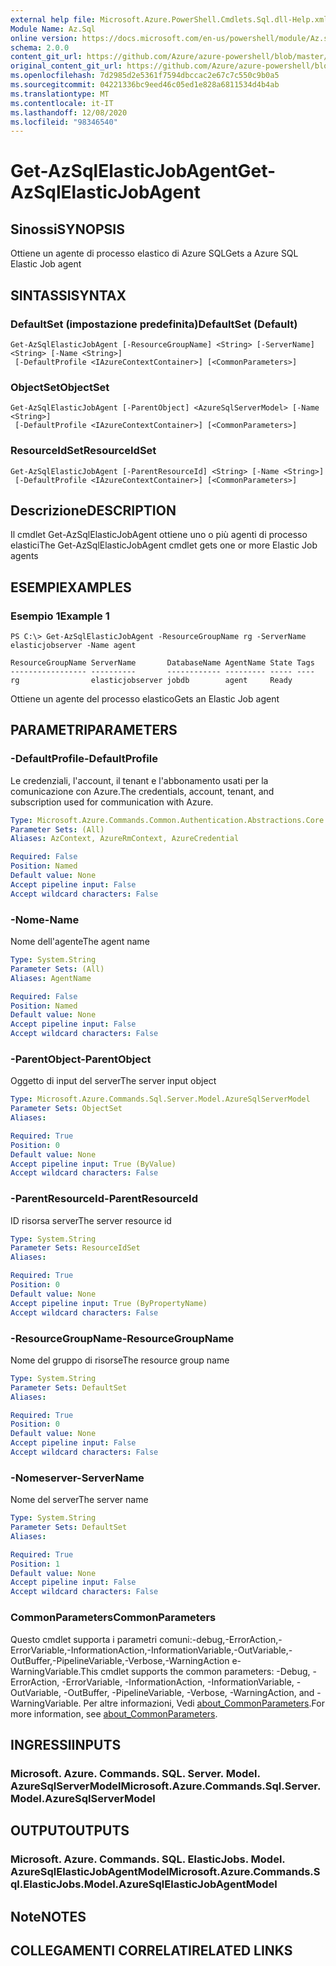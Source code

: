 ```yaml
---
external help file: Microsoft.Azure.PowerShell.Cmdlets.Sql.dll-Help.xml
Module Name: Az.Sql
online version: https://docs.microsoft.com/en-us/powershell/module/Az.sql/get-Azsqlelasticjobagent
schema: 2.0.0
content_git_url: https://github.com/Azure/azure-powershell/blob/master/src/Sql/Sql/help/Get-AzSqlElasticJobAgent.md
original_content_git_url: https://github.com/Azure/azure-powershell/blob/master/src/Sql/Sql/help/Get-AzSqlElasticJobAgent.md
ms.openlocfilehash: 7d2985d2e5361f7594dbccac2e67c7c550c9b0a5
ms.sourcegitcommit: 04221336bc9eed46c05ed1e828a6811534d4b4ab
ms.translationtype: MT
ms.contentlocale: it-IT
ms.lasthandoff: 12/08/2020
ms.locfileid: "98346540"
---
```

# <span data-ttu-id="dd8cb-101">Get-AzSqlElasticJobAgent</span><span class="sxs-lookup"><span data-stu-id="dd8cb-101">Get-AzSqlElasticJobAgent</span></span>

## <span data-ttu-id="dd8cb-102">Sinossi</span><span class="sxs-lookup"><span data-stu-id="dd8cb-102">SYNOPSIS</span></span>
<span data-ttu-id="dd8cb-103">Ottiene un agente di processo elastico di Azure SQL</span><span class="sxs-lookup"><span data-stu-id="dd8cb-103">Gets a Azure SQL Elastic Job agent</span></span>

## <span data-ttu-id="dd8cb-104">SINTASSI</span><span class="sxs-lookup"><span data-stu-id="dd8cb-104">SYNTAX</span></span>

### <span data-ttu-id="dd8cb-105">DefaultSet (impostazione predefinita)</span><span class="sxs-lookup"><span data-stu-id="dd8cb-105">DefaultSet (Default)</span></span>
```
Get-AzSqlElasticJobAgent [-ResourceGroupName] <String> [-ServerName] <String> [-Name <String>]
 [-DefaultProfile <IAzureContextContainer>] [<CommonParameters>]
```

### <span data-ttu-id="dd8cb-106">ObjectSet</span><span class="sxs-lookup"><span data-stu-id="dd8cb-106">ObjectSet</span></span>
```
Get-AzSqlElasticJobAgent [-ParentObject] <AzureSqlServerModel> [-Name <String>]
 [-DefaultProfile <IAzureContextContainer>] [<CommonParameters>]
```

### <span data-ttu-id="dd8cb-107">ResourceIdSet</span><span class="sxs-lookup"><span data-stu-id="dd8cb-107">ResourceIdSet</span></span>
```
Get-AzSqlElasticJobAgent [-ParentResourceId] <String> [-Name <String>]
 [-DefaultProfile <IAzureContextContainer>] [<CommonParameters>]
```

## <span data-ttu-id="dd8cb-108">Descrizione</span><span class="sxs-lookup"><span data-stu-id="dd8cb-108">DESCRIPTION</span></span>
<span data-ttu-id="dd8cb-109">Il cmdlet Get-AzSqlElasticJobAgent ottiene uno o più agenti di processo elastici</span><span class="sxs-lookup"><span data-stu-id="dd8cb-109">The Get-AzSqlElasticJobAgent cmdlet gets one or more Elastic Job agents</span></span>

## <span data-ttu-id="dd8cb-110">ESEMPI</span><span class="sxs-lookup"><span data-stu-id="dd8cb-110">EXAMPLES</span></span>

### <span data-ttu-id="dd8cb-111">Esempio 1</span><span class="sxs-lookup"><span data-stu-id="dd8cb-111">Example 1</span></span>
```
PS C:\> Get-AzSqlElasticJobAgent -ResourceGroupName rg -ServerName elasticjobserver -Name agent

ResourceGroupName ServerName       DatabaseName AgentName State Tags
----------------- ----------       ------------ --------- ----- ----
rg                elasticjobserver jobdb        agent     Ready
```

<span data-ttu-id="dd8cb-112">Ottiene un agente del processo elastico</span><span class="sxs-lookup"><span data-stu-id="dd8cb-112">Gets an Elastic Job agent</span></span>

## <span data-ttu-id="dd8cb-113">PARAMETRI</span><span class="sxs-lookup"><span data-stu-id="dd8cb-113">PARAMETERS</span></span>

### <span data-ttu-id="dd8cb-114">-DefaultProfile</span><span class="sxs-lookup"><span data-stu-id="dd8cb-114">-DefaultProfile</span></span>
<span data-ttu-id="dd8cb-115">Le credenziali, l'account, il tenant e l'abbonamento usati per la comunicazione con Azure.</span><span class="sxs-lookup"><span data-stu-id="dd8cb-115">The credentials, account, tenant, and subscription used for communication with Azure.</span></span>

```yaml
Type: Microsoft.Azure.Commands.Common.Authentication.Abstractions.Core.IAzureContextContainer
Parameter Sets: (All)
Aliases: AzContext, AzureRmContext, AzureCredential

Required: False
Position: Named
Default value: None
Accept pipeline input: False
Accept wildcard characters: False
```

### <span data-ttu-id="dd8cb-116">-Nome</span><span class="sxs-lookup"><span data-stu-id="dd8cb-116">-Name</span></span>
<span data-ttu-id="dd8cb-117">Nome dell'agente</span><span class="sxs-lookup"><span data-stu-id="dd8cb-117">The agent name</span></span>

```yaml
Type: System.String
Parameter Sets: (All)
Aliases: AgentName

Required: False
Position: Named
Default value: None
Accept pipeline input: False
Accept wildcard characters: False
```

### <span data-ttu-id="dd8cb-118">-ParentObject</span><span class="sxs-lookup"><span data-stu-id="dd8cb-118">-ParentObject</span></span>
<span data-ttu-id="dd8cb-119">Oggetto di input del server</span><span class="sxs-lookup"><span data-stu-id="dd8cb-119">The server input object</span></span>

```yaml
Type: Microsoft.Azure.Commands.Sql.Server.Model.AzureSqlServerModel
Parameter Sets: ObjectSet
Aliases:

Required: True
Position: 0
Default value: None
Accept pipeline input: True (ByValue)
Accept wildcard characters: False
```

### <span data-ttu-id="dd8cb-120">-ParentResourceId</span><span class="sxs-lookup"><span data-stu-id="dd8cb-120">-ParentResourceId</span></span>
<span data-ttu-id="dd8cb-121">ID risorsa server</span><span class="sxs-lookup"><span data-stu-id="dd8cb-121">The server resource id</span></span>

```yaml
Type: System.String
Parameter Sets: ResourceIdSet
Aliases:

Required: True
Position: 0
Default value: None
Accept pipeline input: True (ByPropertyName)
Accept wildcard characters: False
```

### <span data-ttu-id="dd8cb-122">-ResourceGroupName</span><span class="sxs-lookup"><span data-stu-id="dd8cb-122">-ResourceGroupName</span></span>
<span data-ttu-id="dd8cb-123">Nome del gruppo di risorse</span><span class="sxs-lookup"><span data-stu-id="dd8cb-123">The resource group name</span></span>

```yaml
Type: System.String
Parameter Sets: DefaultSet
Aliases:

Required: True
Position: 0
Default value: None
Accept pipeline input: False
Accept wildcard characters: False
```

### <span data-ttu-id="dd8cb-124">-Nomeserver</span><span class="sxs-lookup"><span data-stu-id="dd8cb-124">-ServerName</span></span>
<span data-ttu-id="dd8cb-125">Nome del server</span><span class="sxs-lookup"><span data-stu-id="dd8cb-125">The server name</span></span>

```yaml
Type: System.String
Parameter Sets: DefaultSet
Aliases:

Required: True
Position: 1
Default value: None
Accept pipeline input: False
Accept wildcard characters: False
```

### <span data-ttu-id="dd8cb-126">CommonParameters</span><span class="sxs-lookup"><span data-stu-id="dd8cb-126">CommonParameters</span></span>
<span data-ttu-id="dd8cb-127">Questo cmdlet supporta i parametri comuni:-debug,-ErrorAction,-ErrorVariable,-InformationAction,-InformationVariable,-OutVariable,-OutBuffer,-PipelineVariable,-Verbose,-WarningAction e-WarningVariable.</span><span class="sxs-lookup"><span data-stu-id="dd8cb-127">This cmdlet supports the common parameters: -Debug, -ErrorAction, -ErrorVariable, -InformationAction, -InformationVariable, -OutVariable, -OutBuffer, -PipelineVariable, -Verbose, -WarningAction, and -WarningVariable.</span></span> <span data-ttu-id="dd8cb-128">Per altre informazioni, Vedi [about_CommonParameters](http://go.microsoft.com/fwlink/?LinkID=113216).</span><span class="sxs-lookup"><span data-stu-id="dd8cb-128">For more information, see [about_CommonParameters](http://go.microsoft.com/fwlink/?LinkID=113216).</span></span>

## <span data-ttu-id="dd8cb-129">INGRESSI</span><span class="sxs-lookup"><span data-stu-id="dd8cb-129">INPUTS</span></span>

### <span data-ttu-id="dd8cb-130">Microsoft. Azure. Commands. SQL. Server. Model. AzureSqlServerModel</span><span class="sxs-lookup"><span data-stu-id="dd8cb-130">Microsoft.Azure.Commands.Sql.Server.Model.AzureSqlServerModel</span></span>

## <span data-ttu-id="dd8cb-131">OUTPUT</span><span class="sxs-lookup"><span data-stu-id="dd8cb-131">OUTPUTS</span></span>

### <span data-ttu-id="dd8cb-132">Microsoft. Azure. Commands. SQL. ElasticJobs. Model. AzureSqlElasticJobAgentModel</span><span class="sxs-lookup"><span data-stu-id="dd8cb-132">Microsoft.Azure.Commands.Sql.ElasticJobs.Model.AzureSqlElasticJobAgentModel</span></span>

## <span data-ttu-id="dd8cb-133">Note</span><span class="sxs-lookup"><span data-stu-id="dd8cb-133">NOTES</span></span>

## <span data-ttu-id="dd8cb-134">COLLEGAMENTI CORRELATI</span><span class="sxs-lookup"><span data-stu-id="dd8cb-134">RELATED LINKS</span></span>
